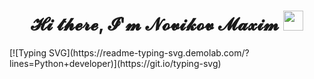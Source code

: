 <h1 align="center">𝓗𝓲 𝓽𝓱𝓮𝓻𝓮, 𝓘'𝓶 𝓝𝓸𝓿𝓲𝓴𝓸𝓿 𝓜𝓪𝔁𝓲𝓶 
<img src="https://github.com/blackcater/blackcater/raw/main/images/Hi.gif" height="32"/></h1>
<!--<h3 align="center">Python developer</h3>-->
[![Typing SVG](https://readme-typing-svg.demolab.com/?lines=Python+developer)](https://git.io/typing-svg)

